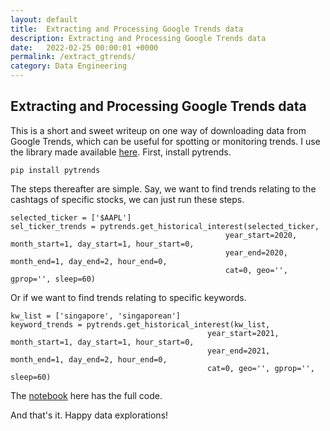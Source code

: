 ```yaml
---
layout: default
title:  Extracting and Processing Google Trends data
description: Extracting and Processing Google Trends data
date:   2022-02-25 00:00:01 +0000
permalink: /extract_gtrends/
category: Data Engineering
---
```

## Extracting and Processing Google Trends data

This is a short and sweet writeup on one way of downloading data from Google Trends, which can be useful for spotting or monitoring trends. I use the library made available [here][1]. First, install pytrends.
```
pip install pytrends
```

The steps thereafter are simple. Say, we want to find trends relating to the cashtags of specific stocks, we can just run these steps.
```
selected_ticker = ['$AAPL']
sel_ticker_trends = pytrends.get_historical_interest(selected_ticker, 
                                                year_start=2020, month_start=1, day_start=1, hour_start=0, 
                                                year_end=2020, month_end=1, day_end=2, hour_end=0, 
                                                cat=0, geo='', gprop='', sleep=60)
```

Or if we want to find trends relating to specific keywords.
```
kw_list = ['singapore', 'singaporean']
keyword_trends = pytrends.get_historical_interest(kw_list, 
                                            year_start=2021, month_start=1, day_start=1, hour_start=0, 
                                            year_end=2021, month_end=1, day_end=2, hour_end=0, 
                                            cat=0, geo='', gprop='', sleep=60)
```

The [notebook][2] here has the full code.


And that's it. Happy data explorations!


[1]:	https://github.com/GeneralMills/pytrends
[2]:	https://github.com/playgrdstar/get_googletrends/blob/main/get_google_trends.ipynb
